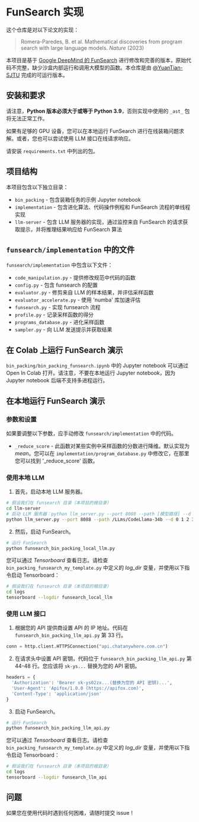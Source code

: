 # FunSearch 实现

这个仓库是对以下论文的实现：

> Romera-Paredes, B. et al. Mathematical discoveries from program search with large language models. _Nature_ (2023)

本项目是基于 [Google DeepMind 的 FunSearch](https://github.com/google-deepmind/funsearch/blob/main/bin_packing/bin_packing.ipynb) 进行修改和完善的版本，原始代码不完整，缺少沙盒内部运行和调用大模型的函数。本仓库是由 [@YuanTian-SJTU](https://github.com/YuanTian-SJTU/Deepmind-Nature-Repro-FunSearch.git) 完成的可运行版本。

## 安装和要求

请注意，**Python 版本必须大于或等于 Python 3.9**，否则实现中使用的 `_ast_` 包将无法正常工作。

如果有足够的 GPU 设备，您可以在本地运行 FunSearch 进行在线装箱问题求解。或者，您也可以尝试使用 LLM 接口在线请求响应。

请安装 `requirements.txt` 中列出的包。

## 项目结构

本项目包含以下独立目录：

* `bin_packing` - 包含装箱任务的示例 Jupyter notebook
* `implementation` - 包含进化算法、代码操作例程和 FunSearch 流程的单线程实现
* `llm-server` - 包含 LLM 服务器的实现，通过监控来自 FunSearch 的请求获取提示，并将推理结果响应给 FunSearch 算法

## `funsearch/implementation` 中的文件

`funsearch/implementation` 中包含以下文件：

* `code_manipulation.py` - 提供修改规范中代码的函数
* `config.py` - 包含 funsearch 的配置
* `evaluator.py` - 修剪来自 LLM 的样本结果，并评估采样函数
* `evaluator_accelerate.py` - 使用 'numba' 库加速评估
* `funsearch.py` - 实现 funsearch 流程
* `profile.py` - 记录采样函数的得分
* `programs_database.py` - 进化采样函数
* `sampler.py` - 向 LLM 发送提示并获取结果

## 在 Colab 上运行 FunSearch 演示

`bin_packing/bin_packing_funsearch.ipynb` 中的 Jupyter notebook 可以通过 Open In Colab 打开。请注意，不要在本地运行 Jupyter notebook，因为 Jupyter notebook 后端不支持多进程运行。

## 在本地运行 FunSearch 演示

### 参数和设置

如果要调整以下参数，应手动修改 `funsearch/implementation` 中的代码。

* `_reduce_score` - 此函数对某些实例中采样函数的分数进行降维。默认实现为 _mean_。您可以在 `implementation/program_database.py` 中修改它，在那里您可以找到 '\_reduce\_score' 函数。

### 使用本地 LLM

1. 首先，启动本地 LLM 服务器。

```bash
# 假设我们在 funsearch 目录（本项目的根目录）
cd llm-server
# 启动 LLM 服务器：python llm_server.py --port 8088 --path [模型路径] --d [GPU ID]
python llm_server.py --port 8088 --path /LLms/CodeLlama-34b --d 0 1 2 3 4 5
```

2. 然后，启动 FunSearch。

```bash
# 运行 FunSearch
python funsearch_bin_packing_local_llm.py
```

您可以通过 _Tensorboard_ 查看日志。请检查 `bin_packing_funsearch_my_template.py` 中定义的 _log\_dir_ 变量，并使用以下指令启动 Tensorboard：

```bash
# 假设我们在 funsearch 目录（本项目的根目录）
cd logs
tensorboard --logdir funsearch_local_llm
```

### 使用 LLM 接口

1. 根据您的 API 提供商设置 API 的 IP 地址。代码在 `funsearch_bin_packing_llm_api.py` 第 33 行。

```python
conn = http.client.HTTPSConnection("api.chatanywhere.com.cn")
```

2. 在请求头中设置 API 密钥，代码位于 `funsearch_bin_packing_llm_api.py` 第 44-48 行。您应该将 `sk-ys...` 替换为您的 API 密钥。

```python
headers = {
  'Authorization': 'Bearer sk-ys02zx...(替换为您的 API 密钥)...',
  'User-Agent': 'Apifox/1.0.0 (https://apifox.com)',
  'Content-Type': 'application/json'
}
```

3. 启动 FunSearch。

```bash
# 运行 FunSearch
python funsearch_bin_packing_llm_api.py
```

您可以通过 _Tensorboard_ 查看日志。请检查 `bin_packing_funsearch_my_template.py` 中定义的 _log\_dir_ 变量，并使用以下指令启动 Tensorboard：

```bash
# 假设我们在 funsearch 目录（本项目的根目录）
cd logs
tensorboard --logdir funsearch_llm_api
```

## 问题

如果您在使用代码时遇到任何困难，请随时提交 issue！